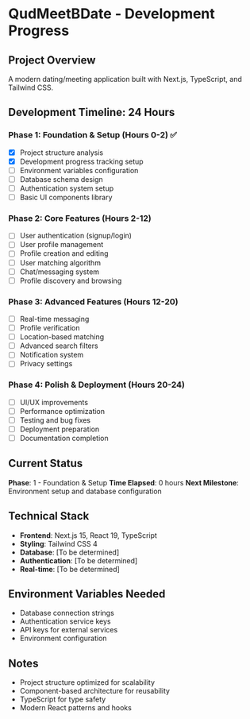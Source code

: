 # QudMeetBDate - Development Progress

## Project Overview
A modern dating/meeting application built with Next.js, TypeScript, and Tailwind CSS.

## Development Timeline: 24 Hours

### Phase 1: Foundation & Setup (Hours 0-2) ✅
- [x] Project structure analysis
- [x] Development progress tracking setup
- [ ] Environment variables configuration
- [ ] Database schema design
- [ ] Authentication system setup
- [ ] Basic UI components library

### Phase 2: Core Features (Hours 2-12)
- [ ] User authentication (signup/login)
- [ ] User profile management
- [ ] Profile creation and editing
- [ ] User matching algorithm
- [ ] Chat/messaging system
- [ ] Profile discovery and browsing

### Phase 3: Advanced Features (Hours 12-20)
- [ ] Real-time messaging
- [ ] Profile verification
- [ ] Location-based matching
- [ ] Advanced search filters
- [ ] Notification system
- [ ] Privacy settings

### Phase 4: Polish & Deployment (Hours 20-24)
- [ ] UI/UX improvements
- [ ] Performance optimization
- [ ] Testing and bug fixes
- [ ] Deployment preparation
- [ ] Documentation completion

## Current Status
**Phase**: 1 - Foundation & Setup
**Time Elapsed**: 0 hours
**Next Milestone**: Environment setup and database configuration

## Technical Stack
- **Frontend**: Next.js 15, React 19, TypeScript
- **Styling**: Tailwind CSS 4
- **Database**: [To be determined]
- **Authentication**: [To be determined]
- **Real-time**: [To be determined]

## Environment Variables Needed
- Database connection strings
- Authentication service keys
- API keys for external services
- Environment configuration

## Notes
- Project structure optimized for scalability
- Component-based architecture for reusability
- TypeScript for type safety
- Modern React patterns and hooks 